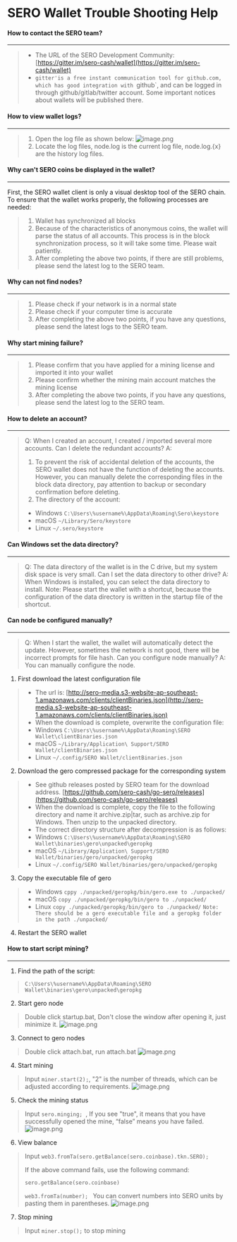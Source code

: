 # SERO Wallet Trouble Shooting Help


#### How to contact the SERO team?
---
> - The URL of the SERO Development Community: [https://gitter.im/sero-cash/wallet](https://gitter.im/sero-cash/wallet)
> - `gitter'is a free instant communication tool for github.com, which has good integration with `github`, and can be logged in through github/gitlab/twitter account. Some important notices about wallets will be published there.

#### How to view wallet logs?
---
> 1. Open the log file as shown below:
![image.png](https://upload-images.jianshu.io/upload_images/13141677-4b9642b60df09133.png?imageMogr2/auto-orient/strip%7CimageView2/2/w/600)
> 2. Locate the log files, node.log is the current log file, node.log.{x} are the history log files.

#### Why can't SERO coins be displayed in the wallet?

---
First, the SERO wallet client is only a visual desktop tool of the SERO chain. To ensure that the wallet works properly, the following processes are needed:

> 1. Wallet has synchronized all blocks
> 2. Because of the characteristics of anonymous coins, the wallet will parse the status of all accounts. This process is in the block synchronization process, so it will take some time. Please wait patiently.
> 3. After completing the above two points, if there are still problems, please send the latest log to the SERO team.

#### Why can not find nodes?
---
> 1. Please check if your network is in a normal state
> 2. Please check if your computer time is accurate
> 3. After completing the above two points, if you have any questions, please send the latest logs to the SERO team.

#### Why start mining failure?
---
> 1. Please confirm that you have applied for a mining license and imported it into your wallet
> 2. Please confirm whether the mining main account matches the mining license
> 3. After completing the above two points, if you have any questions, please send the latest log to the SERO team.

#### How to delete an account?
---
>Q: When I created an account, I created / imported several more accounts. Can I delete the redundant accounts?
>A:
> 1. To prevent the risk of accidental deletion of the accounts, the SERO wallet does not have the function of deleting the accounts. However, you can manually delete the corresponding files in the block data directory, pay attention to backup or secondary confirmation before deleting.
> 2. The directory of the account:
> - Windows `C:\Users\%username%\AppData\Roaming\Sero\keystore`
> - macOS `~/Library/Sero/keystore`
> - Linux `~/.sero/keystore `

#### Can Windows set the data directory?
---
> Q: The data directory of the wallet is in the C drive, but my system disk space is very small. Can I set the data directory to other drive?
> A: When Windows is installed, you can select the data directory to install. Note: Please start the wallet with a shortcut, because the configuration of the data directory is written in the startup file of the shortcut.

#### Can node be configured manually?
---
>Q: When I start the wallet, the wallet will automatically detect the update. However, sometimes the network is not good, there will be incorrect prompts for file hash. Can you configure node manually?
>A: You can manually configure the node.

1. First download the latest configuration file
> - The url is:
[http://sero-media.s3-website-ap-southeast-1.amazonaws.com/clients/clientBinaries.json](http://sero-media.s3-website-ap-southeast-1.amazonaws.com/clients/clientBinaries.json)
> - When the download is complete, overwrite the configuration file:
> - Windows `C:\Users\%username%\AppData\Roaming\SERO Wallet\clientBinaries.json`
> - macOS `~/Library/Application\ Support/SERO Wallet/clientBinaries.json`
> - Linux `~/.config/SERO Wallet/clientBinaries.json`

2. Download the gero compressed package for the corresponding system
> - See github releases posted by SERO team for the download address.
[https://github.com/sero-cash/go-sero/releases](https://github.com/sero-cash/go-sero/releases)
> - When the download is complete, copy the file to the following directory and name it archive.zip|tar, such as archive.zip for Windows. Then unzip to the unpacked directory.
> - The correct directory structure after decompression is as follows:
> - Windows `C:\Users\%username%\AppData\Roaming\SERO Wallet\binaries\gero\unpacked\geropkg`
> - macOS `~/Library/Application\ Support/SERO Wallet/binaries/gero/unpacked/geropkg`
> - Linux `~/.config/SERO Wallet/binaries/gero/unpacked/geropkg`

3. Copy the executable file of gero
> - Windows `cppy ./unpacked/geropkg/bin/gero.exe to ./unpacked/`
> - macOS `copy ./unpacked/geropkg/bin/gero to ./unpacked/`
> - Linux `copy ./unpacked/geropkg/bin/gero to ./unpacked/`
`Note: There should be a gero executable file and a geropkg folder in the path ./unpacked/`

4. Restart the SERO wallet

#### How to start script mining?

---

1. Find the path of the script:
>`C:\Users\%username%\AppData\Roaming\SERO Wallet\binaries\gero\unpacked\geropkg`

2. Start gero node
>Double click startup.bat, Don't close the window after opening it, just minimize it.
>![image.png](https://upload-images.jianshu.io/upload_images/13141677-a191e72f201d0ab9.png?imageMogr2/auto-orient/strip%7CimageView2/2/w/1240)

3. Connect to gero nodes
>Double click attach.bat, run attach.bat
>![image.png](https://upload-images.jianshu.io/upload_images/13141677-25a2e01876377569.png?imageMogr2/auto-orient/strip%7CimageView2/2/w/1240)

4. Start mining
>Input `miner.start(2);`, "2" is the number of threads, which can be adjusted according to requirements.
>![image.png](https://upload-images.jianshu.io/upload_images/13141677-0ed38055b0390e8c.png?imageMogr2/auto-orient/strip%7CimageView2/2/w/1240)

5. Check the mining status
>Input `sero.minging; `, If you see "true", it means that you have successfully opened the mine, “false” means you have failed.
>![image.png](https://upload-images.jianshu.io/upload_images/13141677-6f13934708267373.png?imageMogr2/auto-orient/strip%7CimageView2/2/w/1240)

6. View balance
>Input `web3.fromTa(sero.getBalance(sero.coinbase).tkn.SERO);` 
>
>If the above command fails, use the following command:
>
>`sero.getBalance(sero.coinbase)`
>
>`web3.fromTa(number); ` You can convert numbers into SERO units by pasting them in parentheses.
>![image.png](https://upload-images.jianshu.io/upload_images/13141677-21735e739c899978.png?imageMogr2/auto-orient/strip%7CimageView2/2/w/1240)

7. Stop mining
>Input  `miner.stop();` to stop mining
